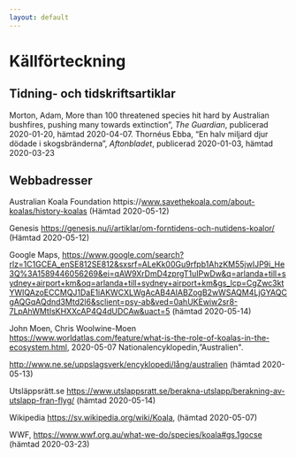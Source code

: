 ```yaml
---
layout: default
---
```

# Källförteckning

## Tidning- och tidskriftsartiklar
Morton, Adam, More than 100 threatened species hit hard by Australian bushfires, pushing many towards extinction”, *The Guardian*, publicerad 2020-01-20, hämtad 2020-04-07. 
Thornéus Ebba, “En halv miljard djur dödade i skogsbränderna”, *Aftonbladet*, publicerad 2020-01-03, hämtad 2020-03-23




## Webbadresser
Australian Koala Foundation httpis://www.savethekoala.com/about-koalas/history-koalas (Hämtad 2020-05-12)

Genesis  https://genesis.nu/i/artiklar/om-forntidens-och-nutidens-koalor/ (Hämtad 2020-05-12)

Google Maps, https://www.google.com/search?rlz=1C1GCEA_enSE812SE812&sxsrf=ALeKk00Gu9rfpb1AhzKM55jwIJP9i_He3Q%3A1589446056269&ei=qAW9XrDmD4zprgT1uIPwDw&q=arlanda+till+sydney+airport+km&oq=arlanda+till+sydney+airport+km&gs_lcp=CgZwc3ktYWIQAzoECCMQJ1DaE1iAKWCXLWgAcAB4AIABZogB2wWSAQM4LjGYAQCgAQGqAQdnd3Mtd2l6&sclient=psy-ab&ved=0ahUKEwiw2sr8-7LpAhWMtIsKHXXcAP4Q4dUDCAw&uact=5 (hämtad 2020-05-14)

John Moen, Chris Woolwine-Moen https://www.worldatlas.com/feature/what-is-the-role-of-koalas-in-the-ecosystem.html, 2020-05-07
Nationalencyklopedin,”Australien". 

http://www.ne.se/uppslagsverk/encyklopedi/lång/australien (hämtad 2020-05-13)

Utsläppsrätt.se https://www.utslappsratt.se/berakna-utslapp/berakning-av-utslapp-fran-flyg/ (hämtad 2020-05-14)

Wikipedia https://sv.wikipedia.org/wiki/Koala, (hämtad 2020-05-07)

WWF, https://www.wwf.org.au/what-we-do/species/koala#gs.1gocse (hämtad 2020-03-23)
